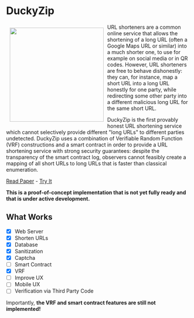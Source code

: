 <!---
# SPDX-FileCopyrightText: © 2019-2022 Nadim Kobeissi <nadim@symbolic.software>
# SPDX-License-Identifier: CC-BY-SA-4.0
-->

# DuckyZip

<img src="https://ducky.zip/assets/img/logo.png" alt="" align="left" height="256" style="margin:10px" />

URL shorteners are a common online service that allows the shortening of a long URL (often a Google Maps URL or similar) into a much shorter one, to use for example on social media or in QR codes. However, URL shorteners are free to behave dishonestly: they can, for instance, map a short URL into a long URL honestly for one party, while redirecting some other party into a different malicious long URL for the same short URL.

DuckyZip is the first provably honest URL shortening service which cannot selectively provide different "long URLs" to different parties undetected. DuckyZip uses a combination of Verifiable Random Function (VRF) constructions and a smart contract in order to provide a URL shortening service with strong security guarantees: despite the transparency of the smart contract log, observers cannot feasibly create a mapping of all short URLs to long URLs that is faster than classical enumeration.

[Read Paper](https://eprint.iacr.org/2023/1069) - [Try It](https://ducky.zip)

**This is a proof-of-concept implementation that is not yet fully ready and that is under active development.**

## What Works

- [x] Web Server
- [x] Shorten URLs
- [x] Database
- [x] Sanitization
- [X] Captcha
- [ ] Smart Contract
- [X] VRF
- [ ] Improve UX
- [ ] Mobile UX
- [ ] Verification via Third Party Code

Importantly, **the VRF and smart contract features are still not implemented!**
